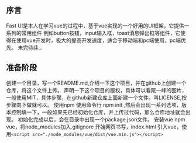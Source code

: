 ## 序言
Fast UI是本人在学习vue的过程中，基于vue实现的一个好用的UI框架，它提供一系列的常用组件
例如button按钮，input输入框，toast消息弹出框等组件，它使得在使用vue开发时，极大的提高开发速度，适合于移动端和pc端使用，pc端优先。 未完待续...
## 准备阶段
创建一个目录，写一个README.md,介绍一下这个项目，并在github上创建一个仓库，将这个文件上传。
声明一下这个项目的版权，具体可以看阮一峰的图片，一般使用MIT，具体步骤，在github新建仓库上面新建一个文件。叫LICENSE,按步骤向下做就可以。
使用npm 使用命令行 npm init ,然后会出现一系列选项，版本控制填一下，一般如果先已经初始化仓库，并上传过代码，那么仓库地址就会出现。 初始化完成以后，会在目录中出现一个package.json文件。
安装vue npm vue，将node_modules加入.gitignore 
开始网页书写，index.html 引入vue，使用`<script src="./node_modules/vue/dist/vue.min.js"></script>`
